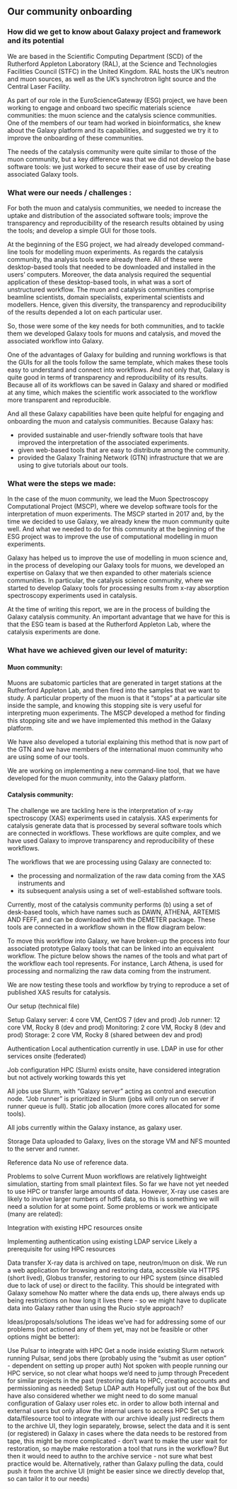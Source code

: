 

## Our community onboarding

### How did we get to know about Galaxy project and framework and its potential

We are based in the Scientific Computing Department (SCD) of the Rutherford Appleton Laboratory (RAL), at the Science and Technologies Facilities Council (STFC) in the United Kingdom. RAL hosts the UK’s neutron and muon sources, as well as the UK’s synchrotron light source and the Central Laser Facility. 

As part of our role in the EuroScienceGateway (ESG) project, we have been working to engage and onboard two specific materials science communities: the muon science and the catalysis science communities. One of the members of our team had worked in bioinformatics, she knew about the Galaxy platform and its capabilities, and suggested we try it to improve the onboarding of these communities. 

The needs of the catalysis community were quite similar to those of the muon community, but a key difference was that we did not develop the base software tools: we just worked to secure their ease of use by creating associated Galaxy tools.
 

### What were our needs / challenges :

For both the muon and catalysis communities, we needed to increase the uptake and distribution of the associated software tools; improve the transparency and reproducibility of the research results obtained by using the tools; and develop a simple GUI for those tools. 

At the beginning of the ESG project, we had already developed command-line tools for modelling muon experiments.  As regards the catalysis community, tha analysis tools were already there. All of these were desktop-based tools that needed to be downloaded and installed in the users’ computers. Moreover, the data analysis required the sequential application of these desktop-based tools, in what was a sort of unstructured workflow.  The muon and catalysis communities comprise beamline scientists, domain specialists, experimental scientists and modellers.  Hence, given this diversity,  the transparency and reproducibility of the results depended a lot on each particular user.
 
So, those were some of the key needs for both communities, and to tackle them we developed Galaxy tools for muons and catalysis, and moved the associated workflow into Galaxy.

One of the advantages of Galaxy for building and running workflows is that the GUIs for all the tools follow the same template, which makes these tools easy to understand and connect into workflows. And not only that, Galaxy is quite good in terms of transparency and reproducibility of its results.  Because all of its workflows can be saved in Galaxy and shared or modified at any time, which makes the scientific work associated to the workflow more transparent and reproducible.
 
And all these Galaxy capabilities have been quite helpful for engaging and onboarding the  muon and catalysis communities. Because Galaxy has:

- provided sustainable and user-friendly software tools that have improved the interpretation of the associated  experiments. 
- given web-based tools that are easy to distribute among the community. 
- provided the Galaxy Training Network (GTN) infrastructure that we are using to give tutorials about our tools. 


### What were the steps we made:

In the case of the muon community, we lead the Muon Spectroscopy Computational Project (MSCP), where we develop software tools for the interpretation of muon experiments.  The MSCP started in 2017 and, by the time we decided to use Galaxy, we already knew the muon community quite well. And what we needed to do for this community at the beginning of the ESG project was to improve the use of computational modelling in muon experiments. 

Galaxy has  helped us to improve the use of modelling in muon science and, in the process of developing our Galaxy tools for muons, we developed an expertise on Galaxy that we then expanded to other materials science communities. In particular, the catalysis science community, where we started to develop Galaxy tools for processing results from x-ray absorption spectroscopy experiments used in catalysis.
 
At the time of writing this report, we are in the process of building the Galaxy catalysis community. An important advantage that we have for this is that the ESG team is based at the Rutherford Appleton Lab, where the catalysis experiments are done.   

### What have we achieved given our level of maturity:

#### Muon community:

Muons are subatomic particles that are generated in target stations at the Rutherford Appleton Lab, and then fired into the samples that we want to study. A particular property of the muon is that it “stops” at a particular site inside the sample, and knowing this stopping site is very useful for interpreting muon experiments.  The MSCP developed a method for finding this stopping site and we have implemented this method in the Galaxy platform.  

We have also developed a tutorial explaining this method that is now part of the GTN and we have members of the international muon community who are using some of our tools. 

We are working on implementing a new command-line tool, that we have developed for the muon community, into the Galaxy platform.  

#### Catalysis community: 

The challenge we are tackling here is the interpretation of x-ray spectroscopy (XAS) experiments used in catalysis. XAS experiments for catalysis generate data that is processed by several software tools which are connected in workflows.  These workflows are quite complex, and we have used Galaxy to improve transparency and reproducibility of these workflows.

The workflows that we are processing using Galaxy are connected to:
- the processing and normalization of the raw data coming from the XAS instruments and
- its subsequent analysis using a set of well-established software tools.

Currently, most of the catalysis community performs (b) using a set of desk-based tools, which have names such as DAWN, ATHENA, ARTEMIS AND FEFF, and can be downloaded with the DEMETER package.  These tools are connected in a workflow shown in the flow diagram below:  



To move this workflow into Galaxy, we have broken-up the process into four associated prototype Galaxy tools that can be linked into an equivalent workflow.  The picture below shows the names of the tools and what part of the workflow each tool represents.  For instance, Larch Athena, is used for processing and normalizing the raw data coming from the instrument.



We are now testing these tools and workflow by trying to reproduce a set of published XAS results for catalysis. 

Our setup (technical file)

Setup
Galaxy server: 4 core VM, CentOS 7 (dev and prod)
Job runner: 12 core VM, Rocky 8 (dev and prod)
Monitoring: 2 core VM, Rocky 8 (dev and prod)
Storage: 2 core VM, Rocky 8 (shared between dev and prod)

Authentication
Local authentication currently in use. LDAP in use for other services onsite (federated)

Job configuration
HPC (Slurm) exists onsite, have considered integration but not actively working towards this yet

All jobs use Slurm, with “Galaxy server” acting as control and execution node. “Job runner” is prioritized in Slurm (jobs will only run on server if runner queue is full). Static job allocation (more cores allocated for some tools).

All jobs currently within the Galaxy instance, as galaxy user.

Storage
Data uploaded to Galaxy, lives on the storage VM and NFS mounted to the server and runner.

Reference data
No use of reference data.


Problems to solve
Current Muon workflows are relatively lightweight simulation, starting from small plaintext files. So far we have not yet needed to use HPC or transfer large amounts of data. However, X-ray use cases are likely to involve larger numbers of hdf5 data, so this is something we will need a solution for at some point. Some problems or work we anticipate (many are related):

Integration with existing HPC resources onsite

Implementing authentication using existing LDAP service
Likely a prerequisite for using HPC resources

Data transfer
X-ray data is archived on tape, neutron/muon on disk. We run a web application for browsing and restoring data, accessible via HTTPS (short lived), Globus transfer, restoring to our HPC system (since disabled due to lack of use) or direct to the facility. This should be integrated with Galaxy somehow
No matter where the data ends up, there always ends up being restrictions on how long it lives there - so we might have to duplicate data into Galaxy rather than using the Rucio style approach?

Ideas/proposals/solutions
The ideas we’ve had for addressing some of our problems (not actioned any of them yet, may not be feasible or other options might be better):

Use Pulsar to integrate with HPC
Get a node inside existing Slurm network running Pulsar, send jobs there (probably using the “submit as user option” - dependent on setting up proper auth)
Not spoken with people running our HPC service, so not clear what hoops we’d need to jump through
Precedent for similar projects in the past (restoring data to HPC, creating accounts and permissioning as needed)
Setup LDAP auth
Hopefully just out of the box
But have also considered whether we might need to do some manual configuration of Galaxy user roles etc. in order to allow both internal and external users but only allow the internal users to access HPC
Set up a data/filesource tool to integrate with our archive
ideally just redirects them to the archive UI, they login separately, browse, select the data and it is sent (or registered) in Galaxy
in cases where the data needs to be restored from tape, this might be more complicated - don’t want to make the user wait for restoration, so maybe make restoration a tool that runs in the workflow? But then it would need to authn to the archive service - not sure what best practice would be.
Alternatively, rather than Galaxy pulling the data, could push it from the archive UI (might be easier since we directly develop that, so can tailor it to our needs)


